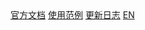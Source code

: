 <body>
  <nav>
    <a href="#/zh-cn/index">官方文档</a>
    <a href="https://collection.juejin.fun/?spritejs" target="_blank">使用范例</a>
    <a href="#/zh-cn/changelog" target="_blank">更新日志</a>
    <a href="#/en/index">EN</a>
  </nav>
</body>